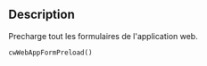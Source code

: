 ## Description
Precharge tout les formulaires de l'application web.

```4d
cwWebAppFormPreload()
```
